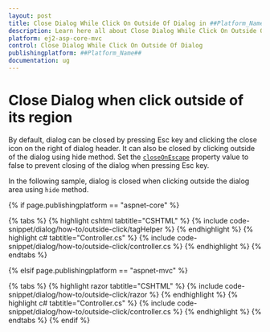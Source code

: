 ```yaml
---
layout: post
title: Close Dialog While Click On Outside Of Dialog in ##Platform_Name## Dialog Component
description: Learn here all about Close Dialog While Click On Outside Of Dialog in Syncfusion ##Platform_Name## Dialog component of syncfusion and more.
platform: ej2-asp-core-mvc
control: Close Dialog While Click On Outside Of Dialog
publishingplatform: ##Platform_Name##
documentation: ug
---
```



# Close Dialog when click outside of its region

By default, dialog can be closed by pressing Esc key and clicking the close icon on the right of dialog header. It can also be closed by clicking outside of the dialog using hide method. Set the [`closeOnEscape`](https://help.syncfusion.com/cr/aspnetcore-js2/Syncfusion.EJ2.Popups.Dialog.html#Syncfusion_EJ2_Popups_Dialog_CloseOnEscape) property value to false to prevent closing of the dialog when pressing Esc key.

In the following sample, dialog is closed when clicking outside the dialog area using `hide` method.

{% if page.publishingplatform == "aspnet-core" %}

{% tabs %}
{% highlight cshtml tabtitle="CSHTML" %}
{% include code-snippet/dialog/how-to/outside-click/tagHelper %}
{% endhighlight %}
{% highlight c# tabtitle="Controller.cs" %}
{% include code-snippet/dialog/how-to/outside-click/controller.cs %}
{% endhighlight %}
{% endtabs %}

{% elsif page.publishingplatform == "aspnet-mvc" %}

{% tabs %}
{% highlight razor tabtitle="CSHTML" %}
{% include code-snippet/dialog/how-to/outside-click/razor %}
{% endhighlight %}
{% highlight c# tabtitle="Controller.cs" %}
{% include code-snippet/dialog/how-to/outside-click/controller.cs %}
{% endhighlight %}
{% endtabs %}
{% endif %}

